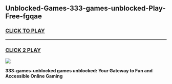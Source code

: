 
## Unblocked-Games-333-games-unblocked-Play-Free-fgqae
<h3>
<a href="https://premium76.site?title=333-games-unblocked&ref=10A">CLICK TO PLAY</a></h3>
<hr>

<h3>
<a href="https://premium76.site?title=333-games-unblocked&ref=10A">CLICK 2 PLAY</a>
  
</h3>

<a href="https://premium76.site?title=333-games-unblocked&ref=10A"><img src="https://clearcache.store/games.png"></a>


**333-games-unblocked games unblocked: Your Gateway to Fun and Accessible Online Gaming**
